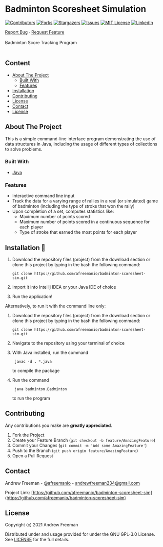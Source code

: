 # Badminton Scoresheet Simulation

[![Contributors][contributors-shield]][contributors-url]
[![Forks][forks-shield]][forks-url]
[![Stargazers][stars-shield]][stars-url]
[![Issues][issues-shield]][issues-url]
[![MIT License][license-shield]][license-url]
[![LinkedIn][linkedin-shield]][linkedin-url]

<p align="left">
  <p align="left">
    <a href="https://github.com/afreemanio/badminton-scoresheet-sim/issues">Report Bug</a>
    ·
    <a href="https://github.com/afreemanio/badminton-scoresheet-sim/issues">Request Feature</a>
    <br />
    <br />
    Badminton Score Tracking Program
    <br />
    <br />

  </p>

</p>

## Content
<!-- no toc -->
  - [About The Project](#about-the-project)
    - [Built With](#built-with)
    - [Features](#features)
  - [Installation](#Installation-🔌)
  - [Contributing](#contributing)
  - [License](#license)
  - [Contact](#contact)
  - [License](#license-1)

<!-- ABOUT THE PROJECT -->

## About The Project

This is a simple command-line interface program demonstrating the use of data structures in Java, including the usage of different types of collections to solve problems.

### Built With

- [Java](https://www.java.com/)

### Features

- Interactive command line input
- Track the data for a varying range of rallies in a real (or simulated) game of badminton (including the type of stroke that won the rally)
- Upon completion of a set, computes statistics like:
  - Maximum number of points scored
  - Maximum number of points scored in a continuous sequence for each player
  - Type of stroke that earned the most points for each player




## Installation 🔌

1. Download the repository files (project) from the download section or clone this project by typing in the bash the following command:

       git clone https://github.com/afreemanio/badminton-scoresheet-sim.git
2. Import it into Intellij IDEA or your Java IDE of choice
3. Run the application!

Alternatively, to run it with the command line only:

1. Download the repository files (project) from the download section or clone this project by typing in the bash the following command:

       git clone https://github.com/afreemanio/badminton-scoresheet-sim.git

2. Navigate to the repository using your terminal of choice


3. With Java installed, run the command 
   
        javac -d . *.java 
    to compile the package

4. Run the command 
   
        java badminton.Badminton 
   to run the program



## Contributing

 Any contributions you make are **greatly appreciated**.

1. Fork the Project
2. Create your Feature Branch (`git checkout -b feature/AmazingFeature`)
3. Commit your Changes (`git commit -m 'Add some AmazingFeature'`)
4. Push to the Branch (`git push origin feature/AmazingFeature`)
5. Open a Pull Request


<!-- CONTACT -->

## Contact

Andrew Freeman - [@afreemanio](https://twitter.com/afreemanio) - andrewfreeman234@gmail.com

Project Link: [https://github.com/afreemanio/badminton-scoresheet-sim](https://github.com/afreemanio/badminton-scoresheet-sim)


## License

Copyright (c) 2021 Andrew Freeman

Distributed under and usage provided for under the GNU GPL-3.0 License. See [LICENSE][license-url] for the full details.

<!-- MARKDOWN LINKS & IMAGES -->
<!-- https://www.markdownguide.org/basic-syntax/#reference-style-links -->

[contributors-shield]: https://img.shields.io/github/contributors/afreemanio/badminton-scoresheet-sim.svg?style=for-the-badge
[contributors-url]: https://github.com/afreemanio/badminton-scoresheet-sim/graphs/contributors
[forks-shield]: https://img.shields.io/github/forks/afreemanio/badminton-scoresheet-sim.svg?style=for-the-badge
[forks-url]: https://github.com/afreemanio/badminton-scoresheet-sim/network/members
[stars-shield]: https://img.shields.io/github/stars/afreemanio/badminton-scoresheet-sim.svg?style=for-the-badge
[stars-url]: https://github.com/afreemanio/badminton-scoresheet-sim/stargazers
[issues-shield]: https://img.shields.io/github/issues/afreemanio/badminton-scoresheet-sim.svg?style=for-the-badge
[issues-url]: https://github.com/afreemanio/badminton-scoresheet-sim/issues
[license-shield]: https://img.shields.io/github/license/afreemanio/badminton-scoresheet-sim.svg?style=for-the-badge
[license-url]: https://github.com/afreemanio/badminton-scoresheet-sim/blob/master/LICENSE
[linkedin-shield]: https://img.shields.io/badge/-LinkedIn-black.svg?style=for-the-badge&logo=linkedin&colorB=555
[linkedin-url]: https://linkedin.com/in/afreemanio
[product-screenshot]: https://imgur.com/lpaKw12.jpg
